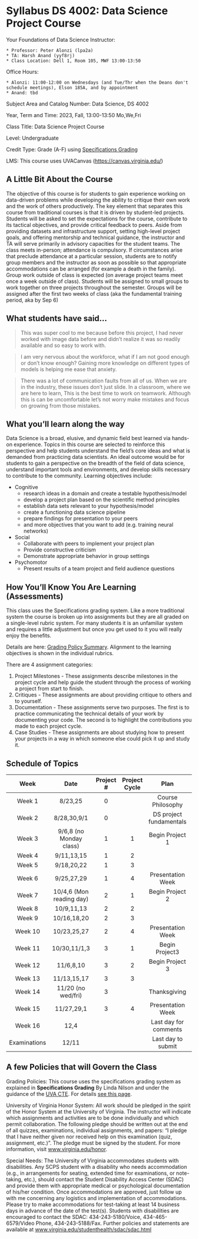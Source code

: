 # Syllabus DS 4002: Data Science Project Course

Your Foundations of Data Science Instructor:

    * Professor: Peter Alonzi (lpa2a)
    * TA: Harsh Anand (yyf8rj)
    * Class Location: Dell 1, Room 105, MWF 13:00-13:50

Office Hours:

    * Alonzi: 11:00-12:00 on Wednesdays (and Tue/Thr when the Deans don't schedule meetings), Elson 185A, and by appointment
    * Anand: tbd

Subject Area and Catalog Number: Data Science, DS 4002

Year, Term and Time: 2023, Fall, 13:00-13:50 Mo,We,Fri

Class Title: Data Science Project Course

Level: Undergraduate

Credit Type: Grade (A-F) using [Specifications Grading](https://app.cte.virginia.edu/events/cdi-2x-designing-equitable-grading-schemes)

LMS: This course uses UVACanvas (https://canvas.virginia.edu/)
<br>

## A Little Bit About the Course
The objective of this course is for students to gain experience working on data-driven 
problems while developing the ability to critique their own work and the work of others 
productively. The key element that separates this course from traditional courses is that it 
is driven by student-led projects. Students will be asked to set the expectations for the 
course, contribute to its tactical objectives, and provide critical feedback to peers. Aside 
from providing datasets and infrastructure support, setting high-level project goals, and 
offering mentorship and technical guidance, the instructor and TA will serve primarily in 
advisory capacities for the student teams.
The class meets in-person; attendance is compulsory. If circumstances arise that preclude 
attendance at a particular session, students are to notify group members and the instructor 
as soon as possible so that appropriate accommodations can be arranged (for example a 
death in the family). Group work outside of class is expected (on average project teams meet once a week outside of class). Students will be assigned to 
small groups to work together on three projects throughout the semester. Groups will be 
assigned after the first two weeks of class (aka the fundamental training period, aka by 
Sep 6)

## What students have said...
> This was super cool to me because before this project, I had never worked with image data before and didn’t realize it was so readily available and so easy to work with. 

> I am very nervous about the workforce, what if I am not good enough or don’t know enough? Gaining more knowledge on different types of models is helping me ease that anxiety.

> There was a lot of communication faults from all of us. When we are in the industry, these issues don’t just slide. In a classroom, where we are here to learn, This is the best time to work on teamwork. Although this is can be uncomfortable let’s not worry make mistakes and focus on growing from those mistakes.

## What you’ll learn along the way
Data Science is a broad, elusive, and dynamic field best learned via hands-on experience. 
Topics in this course are selected to reinforce this perspective and help students understand 
the field’s core ideas and what is demanded from practicing data scientists. An ideal 
outcome would be for students to gain a perspective on the breadth of the field of data 
science, understand important tools and environments, and develop skills necessary to 
contribute to the community. Learning objectives include:
* Cognitive
  * research ideas in a domain and create a testable hypothesis/model
  * develop a project plan based on the scientific method principles
  * establish data sets relevant to your hypothesis/model
  * create a functioning data science pipeline
  * prepare findings for presentation to your peers
  * and more objectives that you want to add (e.g. training neural networks)
* Social
  * Collaborate with peers to implement your project plan
  * Provide constructive criticism
  * Demonstrate appropriate behavior in group settings
* Psychomotor
  * Present results of a team project and field audience questions


## How You’ll Know You Are Learning (Assessments)
This class uses the Specifications grading system. Like a more traditional system the course is broken up into assignments but they are all graded on a single-level rubric system. For many students it is an unfamiliar system and requires a little adjustment but once you get used to it you will really enjoy the benefits.

Details are here: [Grading Policy Summary](grading.md). Alignment to the learning objectives is shown in the individual rubrics. 

There are 4 assignment categories:
1. Project Milestones - These assignments describe milestones in the project cycle and help guide the student through the process of working a project from start to finish.
2. Critiques - These assignments are about providing critique to others and to yourself.
3. Documentation - These assignments serve two purposes. The first is to practice communicating the technical details of your work by documenting your code. The second is to highlight the contributions you made to each project cycle.
4. Case Studies - These assignments are about studying how to present your projects in a way in which someone else could pick it up and study it.

## Schedule of Topics 

| Week 	| Date|Project # 	|Project Cycle	| Plan 	|Milestone	|
|:---:	|:---:|:---:	|:---:	|:---:	|:---:	|
| Week 1  | 8/23,25|0	|  	   | 	Course Philosophy    |	      |
| Week 2  | 8/28,30,9/1|0  |   | DS project fundamentals | |
| Week 3  |	9/6,8 (no Monday class)|1  | 1	|Begin Project 1 | MI1	|
| Week 4  |	9/11,13,15|1|	2 |   | MI2	|
| Week 5  | 9/18,20,22|1 | 3 |    | MI3   | 
| Week 6	 | 9/25,27,29|1	  | 4 | Presentation Week  | MI4  |
| Week 7  | 10/4,6 (Mon reading day)|2   | 1	|   Begin Project 2	|MI1 |
| Week 8  | 10/9,11,13| 2  | 2 	| 	 | MI 2	|
| Week 9  | 10/16,18,20| 2	|  3	| 	  |MI 3|
| Week 10 | 10/23,25,27|2	| 4	|Presentation Week	  | MI 4	|
| Week 11 | 10/30,11/1,3| 3 | 1 	| Begin Project3  | MI1  |
| Week 12 |	11/6,8,10|  3  |	 2 | Begin Project 3 |	MI2|
| Week 13 | 11/13,15,17| 3 |  3	|   | MI3  |
| Week 14 | 11/20 (no wed/fri)| 3 |   |Thanksgiving |   |
| Week 15 | 11/27,29,1| 3	| 	4| Presentation Week  | MI4  |
| Week 16 | 12,4| 	|  	| Last day for comments 	|  	|
| Examinations | 12/11 | | | Last day to submit| |


## A few Policies that will Govern the Class

Grading Policies: This course uses the specifications grading system as explained in **Specifications Grading** By Linda Nilson and under the guidance of the [UVA CTE](https://app.cte.virginia.edu/events/cdi-2x-designing-equitable-grading-schemes). For details [see this page](grading.md).

University of Virginia Honor System: All work should be pledged in the spirit of the Honor System at the University of Virginia. The instructor will indicate which assignments and activities are to be done individually and which permit collaboration. The following pledge should be written out at the end of all quizzes, examinations, individual assignments, and papers:  “I pledge that I have neither given nor received help on this examination (quiz, assignment, etc.)”.  The pledge must be signed by the student. For more information, visit www.virginia.edu/honor.


Special Needs:  The University of Virginia accommodates students with disabilities. Any SCPS student with a disability who needs accommodation (e.g., in arrangements for seating, extended time for examinations, or note-taking, etc.), should contact the Student Disability Access Center (SDAC) and provide them with appropriate medical or psychological documentation of his/her condition. Once accommodations are approved, just follow up with me concerning any logistics and implementation of accommodations.  Please try to make accommodations for test-taking at least 14 business days in advance of the date of the test(s). Students with disabilities are encouraged to contact the SDAC: 434-243-5180/Voice, 434-465-6579/Video Phone, 434-243-5188/Fax. Further policies and statements are available at www.virginia.edu/studenthealth/sdac/sdac.html

